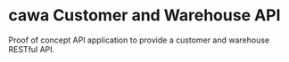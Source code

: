 # **cawa** Customer and Warehouse API

Proof of concept API application to provide a customer and warehouse RESTful API.
